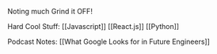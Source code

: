 Noting much Grind it OFF!

Hard Cool Stuff:
[[Javascript]]
[[React.js]]
[[Python]]

Podcast Notes:
[[What Google Looks for in Future Engineers]]